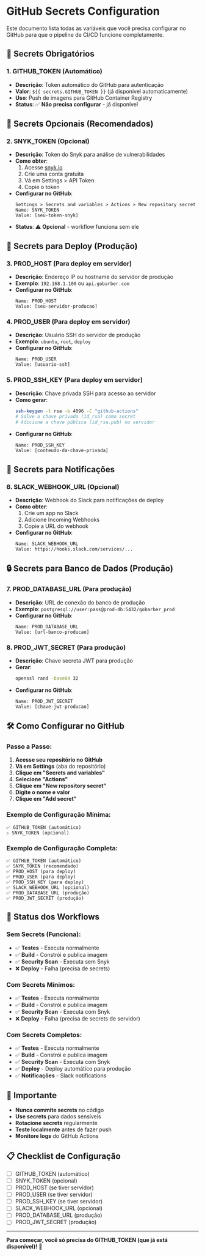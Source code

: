 # GitHub Secrets Configuration

Este documento lista todas as variáveis que você precisa configurar no GitHub para que o pipeline de CI/CD funcione completamente.

## 🔐 Secrets Obrigatórios

### 1. **GITHUB_TOKEN** (Automático)
- **Descrição**: Token automático do GitHub para autenticação
- **Valor**: `${{ secrets.GITHUB_TOKEN }}` (já disponível automaticamente)
- **Uso**: Push de imagens para GitHub Container Registry
- **Status**: ✅ **Não precisa configurar** - já disponível

## 🔧 Secrets Opcionais (Recomendados)

### 2. **SNYK_TOKEN** (Opcional)
- **Descrição**: Token do Snyk para análise de vulnerabilidades
- **Como obter**: 
  1. Acesse [snyk.io](https://snyk.io)
  2. Crie uma conta gratuita
  3. Vá em Settings > API Token
  4. Copie o token
- **Configurar no GitHub**:
  ```
  Settings > Secrets and variables > Actions > New repository secret
  Name: SNYK_TOKEN
  Value: [seu-token-snyk]
  ```
- **Status**: ⚠️ **Opcional** - workflow funciona sem ele

## 🚀 Secrets para Deploy (Produção)

### 3. **PROD_HOST** (Para deploy em servidor)
- **Descrição**: Endereço IP ou hostname do servidor de produção
- **Exemplo**: `192.168.1.100` ou `api.gobarber.com`
- **Configurar no GitHub**:
  ```
  Name: PROD_HOST
  Value: [seu-servidor-producao]
  ```

### 4. **PROD_USER** (Para deploy em servidor)
- **Descrição**: Usuário SSH do servidor de produção
- **Exemplo**: `ubuntu`, `root`, `deploy`
- **Configurar no GitHub**:
  ```
  Name: PROD_USER
  Value: [usuario-ssh]
  ```

### 5. **PROD_SSH_KEY** (Para deploy em servidor)
- **Descrição**: Chave privada SSH para acesso ao servidor
- **Como gerar**:
  ```bash
  ssh-keygen -t rsa -b 4096 -C "github-actions"
  # Salve a chave privada (id_rsa) como secret
  # Adicione a chave pública (id_rsa.pub) no servidor
  ```
- **Configurar no GitHub**:
  ```
  Name: PROD_SSH_KEY
  Value: [conteudo-da-chave-privada]
  ```

## 📱 Secrets para Notificações

### 6. **SLACK_WEBHOOK_URL** (Opcional)
- **Descrição**: Webhook do Slack para notificações de deploy
- **Como obter**:
  1. Crie um app no Slack
  2. Adicione Incoming Webhooks
  3. Copie a URL do webhook
- **Configurar no GitHub**:
  ```
  Name: SLACK_WEBHOOK_URL
  Value: https://hooks.slack.com/services/...
  ```

## 🔒 Secrets para Banco de Dados (Produção)

### 7. **PROD_DATABASE_URL** (Para produção)
- **Descrição**: URL de conexão do banco de produção
- **Exemplo**: `postgresql://user:pass@prod-db:5432/gobarber_prod`
- **Configurar no GitHub**:
  ```
  Name: PROD_DATABASE_URL
  Value: [url-banco-producao]
  ```

### 8. **PROD_JWT_SECRET** (Para produção)
- **Descrição**: Chave secreta JWT para produção
- **Gerar**:
  ```bash
  openssl rand -base64 32
  ```
- **Configurar no GitHub**:
  ```
  Name: PROD_JWT_SECRET
  Value: [chave-jwt-producao]
  ```

## 🛠️ Como Configurar no GitHub

### Passo a Passo:

1. **Acesse seu repositório no GitHub**
2. **Vá em Settings** (aba do repositório)
3. **Clique em "Secrets and variables"**
4. **Selecione "Actions"**
5. **Clique em "New repository secret"**
6. **Digite o nome e valor**
7. **Clique em "Add secret"**

### Exemplo de Configuração Mínima:

```
✅ GITHUB_TOKEN (automático)
⚠️ SNYK_TOKEN (opcional)
```

### Exemplo de Configuração Completa:

```
✅ GITHUB_TOKEN (automático)
✅ SNYK_TOKEN (recomendado)
✅ PROD_HOST (para deploy)
✅ PROD_USER (para deploy)
✅ PROD_SSH_KEY (para deploy)
✅ SLACK_WEBHOOK_URL (opcional)
✅ PROD_DATABASE_URL (produção)
✅ PROD_JWT_SECRET (produção)
```

## 🎯 Status dos Workflows

### Sem Secrets (Funciona):
- ✅ **Testes** - Executa normalmente
- ✅ **Build** - Constrói e publica imagem
- ✅ **Security Scan** - Executa sem Snyk
- ❌ **Deploy** - Falha (precisa de secrets)

### Com Secrets Mínimos:
- ✅ **Testes** - Executa normalmente
- ✅ **Build** - Constrói e publica imagem
- ✅ **Security Scan** - Executa com Snyk
- ❌ **Deploy** - Falha (precisa de secrets de servidor)

### Com Secrets Completos:
- ✅ **Testes** - Executa normalmente
- ✅ **Build** - Constrói e publica imagem
- ✅ **Security Scan** - Executa com Snyk
- ✅ **Deploy** - Deploy automático para produção
- ✅ **Notificações** - Slack notifications

## 🚨 Importante

- **Nunca commite secrets** no código
- **Use secrets** para dados sensíveis
- **Rotacione secrets** regularmente
- **Teste localmente** antes de fazer push
- **Monitore logs** do GitHub Actions

## 📋 Checklist de Configuração

- [ ] GITHUB_TOKEN (automático)
- [ ] SNYK_TOKEN (opcional)
- [ ] PROD_HOST (se tiver servidor)
- [ ] PROD_USER (se tiver servidor)
- [ ] PROD_SSH_KEY (se tiver servidor)
- [ ] SLACK_WEBHOOK_URL (opcional)
- [ ] PROD_DATABASE_URL (produção)
- [ ] PROD_JWT_SECRET (produção)

---

**Para começar, você só precisa do GITHUB_TOKEN (que já está disponível)!** 🎉
